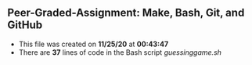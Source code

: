  ## Peer-Graded-Assignment: Make, Bash, Git, and GitHub
 - This file was created on **11/25/20** at **00:43:47**
 - There are **37** lines of code in the Bash script *guessinggame.sh*

